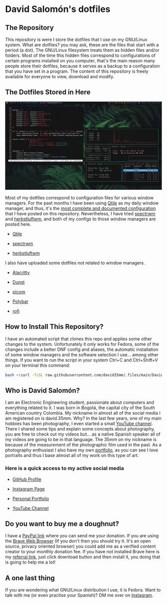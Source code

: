 # David Salomón's dotfiles

## The Repository

This repository is were I store the dotfiles that I use on my GNU/Linux system. What are dotfiles? you may ask, these are the files that start with a period (a dot). The GNU/Linux filesystem treats them as hidden files and/or folders. Most of the time this hidden files correspond to configurations of certain programs installed on you computer, that's the main reason many people store their dotfiles, because it serves as a backup to a configuration that you have set in a program. The content of this repository is freely available for everyone to view, download and modify.

## The Dotfiles Stored in Here

<img src="https://raw.githubusercontent.com/david35mm/.files/main/.screenshots/qtile.png" title="" alt="" data-align="center">

Most of my dotfiles correspond to configuration files for various window managers. For the past months I have been using [Qtile](http://www.qtile.org/) as my daily window manager, and thus, it's the [most complete and documented configuration](https://github.com/david35mm/.files/tree/main/.config/qtile) that I have posted on this repository. Nevertheless, I have tried [spectrwm](https://github.com/conformal/spectrwm#readme) and [herbstluftwm](https://herbstluftwm.org/index.html), and both of my configs to those window managers are posted here.

- [Qtile](https://github.com/david35mm/.files/tree/main/.config/qtile)

- [spectrwm](https://github.com/david35mm/.files/tree/main/.config/spectrwm)

- [herbstluftwm](https://github.com/david35mm/.files/tree/main/.config/herbstluftwm)

I also have uploaded some dotfiles not related to window managers.

- [Alacritty](https://github.com/david35mm/.files/tree/main/.config/alacritty)

- [Dunst](https://github.com/david35mm/.files/tree/main/.config/dunst)

- [picom](https://github.com/david35mm/.files/tree/main/.config/picom)

- [Polybar](https://github.com/david35mm/.files/tree/main/.config/polybar)

- [rofi](https://github.com/david35mm/.files/tree/main/.config/rofi)

## How to Install This Repository?

I have an automated script that clones this repo and applies some other changes to the system. Unfortunately it only works for Fedora, some of the changes include a better DNF config and aliases, the automatic installation of some window managers and the software selection I use... among other things. If you want to run the script in your system Ctrl+C and Ctrl+Shift+V on your terminal this command:

```sh
bash <(curl -fsSL raw.githubusercontent.com/david35mm/.files/main/DavidsFedoraTool.sh)
```

## Who is David Salomón?

I am an Electronic Engineering student, passionate about computers and everything related to it. I was born in Bogotá, the capital city of the South American country Colombia. My nickname in almost all of the social media I am registered on is david.35mm. Why? In the last few years, one of my main hobbies has been photography, I even started a small [YouTube channel](https://www.youtube.com/channel/UC-8MDD0AHj0-ZUPolunq6MQ). There I shared some tips and explain some concepts about photography, you are free to check out my videos but... as a native Spanish speaker all of my videos are going to be in that language. The 35mm on my nickname is because of the measurement of the photographic film used in the past. As a photography enthusiast I also have my own [portfolio](https://spark.adobe.com/page/yADDtrHvBow4p/), as you can see I love portraits and thus I base almost all of my work on this type of art.

### Here is a quick access to my active social media

- [GitHub Profile](https://github.com/david35mm)

- [Instagram Page](https://www.instagram.com/david.35mm)

- [Personal Portfolio](https://spark.adobe.com/page/yADDtrHvBow4p/)

- [YouTube Channel](https://www.youtube.com/channel/UC-8MDD0AHj0-ZUPolunq6MQ)

## Do you want to buy me a doughnut?

I have a [PayPal link](https://paypal.me/david35mm) where you can send me your donation. If you are using the [Brave Web Browser](https://brave.com/gek146) (If you don't then you should try it. It's an open source, privacy oriented browser) you could add me as a verified content creator to your monthly donation fee. If you have not installed Brave here is my [referral link](https://brave.com/gek146), just click download button and then install it, you doing that is going to help me a lot!

## A one last thing

If you are wondering what GNU/Linux distribution I use, it is Fedora. Want to talk with me (or even practise your Spanish)? DM me over on [Instagram](https://www.instagram.com/david.35mm).
